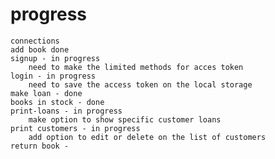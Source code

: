 # progress
    connections 
    add book done 
    signup - in progress    
        need to make the limited methods for acces token 
    login - in progress
        need to save the access token on the local storage
    make loan - done
    books in stock - done 
    print-loans - in progress 
        make option to show specific customer loans
    print customers - in progress 
        add option to edit or delete on the list of customers
    return book -
